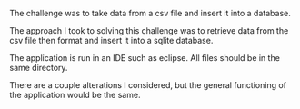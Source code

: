 The challenge was to take data from a csv file and insert it into a database.

The approach I took to solving this challenge was to retrieve data from the csv file
then format and insert it into a sqlite database.

The application is run in an IDE such as eclipse. All files should be in the same directory.

There are a couple alterations I considered, but the general
functioning of the application would be the same.
